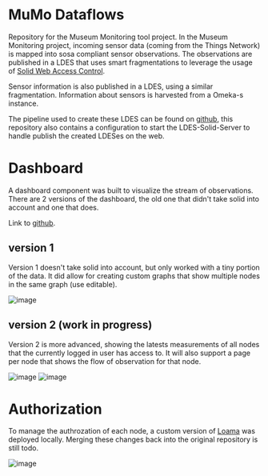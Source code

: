 # MuMo Dataflows

Repository for the Museum Monitoring tool project.
In the Museum Monitoring project, incoming sensor data (coming from the Things Network) is mapped into sosa compliant sensor observations.
The observations are published in a LDES that uses smart fragmentations to leverage the usage of [Solid Web Access Control](https://solidproject.org/TR/wac).

Sensor information is also published in a LDES, using a similar fragmentation.
Information about sensors is harvested from a Omeka-s instance.

The pipeline used to create these LDES can be found on [github](https://github.com/ajuvercr/mumo-pipeline), this repository also contains a configuration to start the LDES-Solid-Server to handle publish the created LDESes on the web.


# Dashboard

A dashboard component was built to visualize the stream of observations.
There are 2 versions of the dashboard, the old one that didn't take solid into account and one that does.

Link to [github](https://github.com/ajuvercr/mumo-graphs).

## version 1

Version 1 doesn't take solid into account, but only worked with a tiny portion of the data.
It did allow for creating custom graphs that show multiple nodes in the same graph (use editable).

![image](https://github.com/user-attachments/assets/12d5c5bb-14b1-4e1b-86d0-b2b3880d97e0)


## version 2 (work in progress)

Version 2 is more advanced, showing the latests measurements of all nodes that the currently logged in user has access to.
It will also support a page per node that shows the flow of observation for that node.

![image](https://github.com/user-attachments/assets/b420c312-b65e-4815-9637-a8286e613701)
![image](https://github.com/user-attachments/assets/5c08682c-fd75-4bd8-9173-8026c6d3ffd0)


# Authorization

To manage the authrozation of each node, a custom version of [Loama](https://github.com/SolidLabResearch/loama) was deployed locally.
Merging these changes back into the original repository is still todo.

![image](https://github.com/user-attachments/assets/c28f3ac3-d631-47da-a928-56f9615d86ec)
